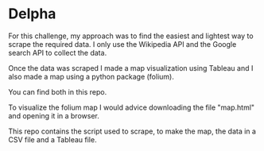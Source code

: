 # Delpha

For this challenge, my approach was to find the easiest and lightest way to scrape the required data. 
I only use the Wikipedia API and the Google search API to collect the data.

Once the data was scraped I made a map visualization using Tableau and I also made a map using a python package (folium). 

You can find both in this repo.

To visualize the folium map I would advice downloading the file "map.html" and opening it in a browser. 

This repo contains the script used to scrape, to make the map, the data in a CSV file and a Tableau file. 

